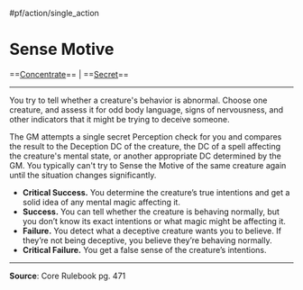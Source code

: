 #pf/action/single_action 
# Sense Motive
==[Concentrate](../Traits/Concentrate.md)== | ==[Secret](../Traits/Secret.md)==

---
You try to tell whether a creature's behavior is abnormal. Choose one creature, and assess it for odd body language, signs of nervousness, and other indicators that it might be trying to deceive someone.

The GM attempts a single secret Perception check for you and compares the result to the Deception DC of the creature, the DC of a spell affecting the creature's mental state, or another appropriate DC determined by the GM. You typically can't try to Sense the Motive of the same creature again until the situation changes significantly.

- **Critical Success.** You determine the creature’s true intentions and get a solid idea of any mental magic affecting it.
- **Success.** You can tell whether the creature is behaving normally, but you don’t know its exact intentions or what magic might be affecting it.
- **Failure.** You detect what a deceptive creature wants you to believe. If they’re not being deceptive, you believe they’re behaving normally.
- **Critical Failure.** You get a false sense of the creature’s intentions.

---
**Source**: Core Rulebook pg. 471